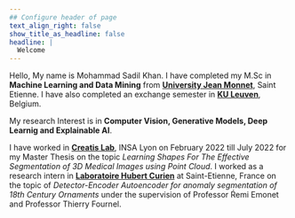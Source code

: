 ```yaml
---
## Configure header of page
text_align_right: false
show_title_as_headline: false
headline: |
  Welcome
---
```


<!-- this is a subheadline -->

Hello, My name is Mohammad Sadil Khan. I have completed my M.Sc in **Machine Learning and Data Mining** from [**University Jean Monnet**](https://www.univ-st-etienne.fr/fr/index.html), Saint Etienne. I have also completed an exchange semester in [**KU Leuven**](https://www.kuleuven.be/english/kuleuven), Belgium.

My research Interest is in **Computer Vision, Generative Models, Deep Learnig and Explainable AI**.

I have worked in [**Creatis Lab**](https://www.creatis.insa-lyon.fr/site7/en), INSA Lyon on February 2022 till July 2022 for my Master Thesis on the topic *Learning Shapes For The Effective Segmentation of 3D Medical Images using Point Cloud*. I worked as a research intern in [**Laboratoire Hubert Curien**](https://laboratoirehubertcurien.univ-st-etienne.fr/en/index.html) at Saint-Etienne, France on the topic of *Detector-Encoder Autoencoder for anomaly segmentation of 18th Century Ornaments* under the supervision of Professor Ŕemi Emonet and Professor Thierry Fournel.
